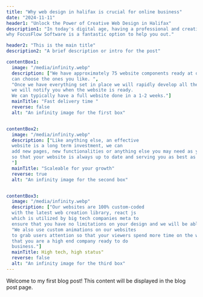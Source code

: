 ```yaml
---
title: "Why web design in halifax is crucial for online business"
date: "2024-11-11"
header1: "Unlock the Power of Creative Web Design in Halifax"
description1: "In today's digital age, having a professional and creative website is crucial for your business's success. A well-designed website not only enhances your brand’s reputation but also serves as an essential tool for engaging clients. Whether it’s providing essential information about your services, offering a seamless booking experience, or enabling e-commerce, a great website makes your business more accessible, efficient, and credible. At our Halifax-based web design agency, we specialize in creating stunning, user-friendly websites tailored to your needs, helping you stand out and grow online. Here are three reasons
why FocusFlow Software is a fantastic option to help you out."

header2: "This is the main title"
description2: "A brief description or intro for the post"

contentBox1:
  image: "/media/infinity.webp"
  description: ["We have approximately 75 website components ready at our that can be quickly implemented into any new project. When you work with us we will go through these components and you
  can choose the ones you like. ",
  "Once we have everything set in place we will rapidly develop all the pages in your website and
  we will notify you when the website is ready.
  We can typically have a full website done in a 1-2 weeks."]
  mainTitle: "Fast delivery time "
  reverse: false
  alt: "An infinity image for the first box"


contentBox2:
  image: "/media/infinity.webp"
  description: ["Like anything else, an effective
  website is a long term investment, we can
  add new pages, new functionalities or anything else you may need as your business grows
  so that your website is always up to date and serving you as best as it possibly can.
  "]
  mainTitle: "Scaleable for your growth"
  reverse: true
  alt: "An infinity image for the second box"


contentBox3:
  image: "/media/infinity.webp"
  description: ["Our websites are 100% custom-coded
  with the latest web creation library, react js
  which is utilized by big tech companies meta to
  ensure that you have no limitations on your design and we will be able to modify our existing components to your needs.",
  "We also use custom animations on our websites
  to grab users attention so that your viewers spend more time on the website they get the impression
  that you are a high end company ready to do 
  business."]
  mainTitle: High tech, high status"
  reverse: false
  alt: "An infinity image for the third box"
---
```


Welcome to my first blog post! This content will be displayed in the blog post page.

